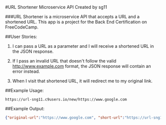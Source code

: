 #URL Shortener Microservice API 
Created by sg11

###URL Shortener is a microservice API that accepts a URL and a shortened URL. This app is a project for the Back End Certification on FreeCodeCamp.

##User Stories:
 1. I can pass a URL as a parameter and I will receive a shortened URL in the JSON response.

 2. If I pass an invalid URL that doesn't follow the valid http://www.example.com format, the JSON response will contain an error instead.

 3. When I visit that shortened URL, it will redirect me to my original link.

##Example Usage:
```url
https://url-sng11.c9users.io/new/https://www.google.com
```
##Example Output:
```json
{"original-url":"https://www.google.com", "short-url":"https://url-sng11.c9users.io/36511"}
```